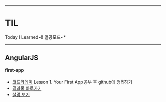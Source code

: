 ******************************************************
# TIL
Today I Learned~!! 열공모드~*
******************************************************

## AngularJS
#### first-app 
- [코드카데미](https://www.codecademy.com) Lesson 1. Your First App 공부 후 github에 정리하기
- [결과물 바로가기](https://sharryhong.github.io/TIL/angularjs/first-app)
- [설명 보기](https://github.com/sharryhong/TIL/tree/master/angularjs/first-app)